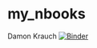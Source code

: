 # my_nbooks
Damon Krauch
[![Binder](https://mybinder.org/badge_logo.svg)](https://mybinder.org/v2/gh/DamonCoolBeans/my_nbooks/main)
